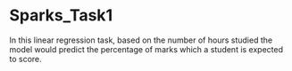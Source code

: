 # Sparks_Task1
In this linear regression task, based on the number of hours studied the model would predict the percentage of marks which a student is expected to score. 
